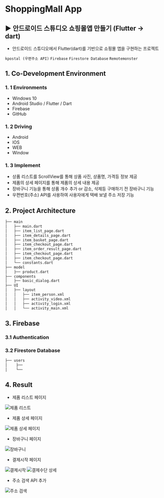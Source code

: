 # ShoppingMall App
## ▶ 안드로이드 스튜디오 쇼핑몰앱 만들기 (Flutter -> dart)
 
 - 안드로이드 스튜디오에서 Flutter(dart)를 기반으로 쇼핑몰 앱을 구현하는 프로젝트

`kpostal (우편주소 API)` `Firebase` `Firestore Database` `Remotemonster`

## 1. Co-Development Environment   
### 1. 1 Environments
- Windows 10
- Android Studio / Flutter / Dart
- Firebase
- GitHub

### 1. 2 Driving
- Android
- IOS
- WEB
- Window

### 1. 3 Implement
- 상품 리스트를 ScrollView를 통해 상품 사진, 상품명, 가격등 정보 제공 
- 제품의 상세 페이지를 통해 제품의 상세 내용 제공
- 장바구니 기능을 통해 상품 개수 추가 or 감소, 삭제등 구매하기 전 장바구니 기능
- 우편번호(주소) API를 사용하여 사용자에게 택배 보낼 주소 저장 기능 

## 2. Project Architecture   
```bash
├── main
│   ├── main.dart
│   ├── item_list_page.dart
│   ├── item_details_page.dart
│   ├── item_basket_page.dart
│   ├── item_checkout_page.dart
│   ├── item_order_result_page.dart
│   ├── item_checkout_page.dart
│   ├── item_checkout_page.dart
│   └── constants.dart
├── model
│   ├── product.dart
├── components
│   ├── basic_dialog.dart
├── UI
│   ├── layout
│   │   ├── item_person.xml
│   │   ├── activity_video.xml
│   │   ├── activity_login.xml
│   │   └── activity_main.xml
```

## 3. Firebase   
### 3.1 Authentication

### 3.2 Firestore Database
```bash
├── users
│    ├── 
│    └── 

```

## 4. Result
- 제품 리스트 페이지

![제품 리스트](https://github.com/shyang12/ShoppingMall/assets/85710913/f9597257-c7ea-4619-90ef-ffd443dad152)

- 제품 상세 페이지

![제품 상세 페이지](https://github.com/shyang12/ShoppingMall/assets/85710913/cd3fe7f3-33f5-4c11-bd7d-fc450cd73175)

- 장바구니 페이지

![장바구니](https://github.com/shyang12/ShoppingMall/assets/85710913/849f9d7b-eb4e-441c-b5ca-c5e4ab729b48)


- 결제시작 페이지

![결제시작](https://github.com/shyang12/ShoppingMall/assets/85710913/6884b830-3516-477e-af55-85a29d4adb80)    ![결제수단 상세](https://github.com/shyang12/ShoppingMall/assets/85710913/11f6be4e-fad1-4619-9e92-dbc539ed4e67)


- 주소 검색 API 추가

![주소 검색](https://github.com/shyang12/ShoppingMall/assets/85710913/a484eeec-b3a3-4226-b425-d941482d0db7)

